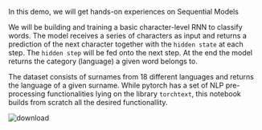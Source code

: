 In this demo, we will get hands-on experiences on Sequential Models

We will be building and training a basic character-level RNN to classify words. The model receives a series of characters as input and returns a prediction of the next character together with the `hidden state` at each step. The `hidden step` will be fed onto the next step. At the end the model returns the category (language) a given word belongs to.

The dataset consists of surnames from 18 different languages and returns the language of a given surname. While pytorch has a set of NLP pre-processing functionalities lying on the library `torchtext`, this notebook builds from scratch all the desired functionallity.

![download](https://github.com/CPD9/Deep_learning_for_NLP/assets/66946145/505c8d4e-f085-4f0c-9b47-58bbdd4d5955)

